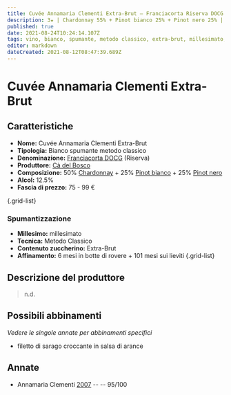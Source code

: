 ```yaml
---
title: Cuvée Annamaria Clementi Extra-Brut – Franciacorta Riserva DOCG – Cà del Bosco
description: 3★ | Chardonnay 55% + Pinot bianco 25% + Pinot nero 25% | Lombardia (IT) | Filetto di sarago croccante in salsa di arance
published: true
date: 2021-08-24T10:24:14.107Z
tags: vino, bianco, spumante, metodo classico, extra-brut, millesimato, blend, chardonnay, pinot bianco, pinot nero, italia, lombardia, filetto di sarago croccante in salsa di arance, 75 - 99 €, 5 stelle
editor: markdown
dateCreated: 2021-08-12T08:47:39.689Z
---
```


# Cuvée Annamaria Clementi Extra-Brut

## Caratteristiche
- **Nome:** Cuvée Annamaria Clementi Extra-Brut 
- **Tipologia:** Bianco spumante metodo classico
- **Denominazione:** [Franciacorta DOCG](/denominazioni/Italia/Lombardia/DOCG/Franciacorta) (Riserva)
- **Produttore:** [Cà del Bosco](/produttori/Italia/Lombardia/Ca-del-Bosco) 
- **Composizione:** 50% [Chardonnay](/vitigni/Francia/bacca-bianca/chardonnay) + 25% [Pinot bianco](/vitigni/Italia/bacca-bianca/pinot-bianco) + 25% [Pinot nero](/vitigni/Italia/bacca-nera/pinot-nero)
- **Alcol:** 12.5%
- **Fascia di prezzo:** 75 - 99 €

{.grid-list}

### Spumantizzazione
- **Millesimo:** millesimato
- **Tecnica:** Metodo Classico
- **Contenuto zuccherino:** Extra-Brut
- **Affinamento:** 6 mesi in botte di rovere + 101 mesi sui lieviti
{.grid-list}

## Descrizione del produttore

> n.d.

## Possibili abbinamenti
*Vedere le singole annate per abbinamenti specifici*

- filetto di sarago croccante in salsa di arance

## Annate

- Annamaria Clementi [2007](/vini/Italia/Lombardia/Ca-delBosco/Cuvee-Annamaria-Clementi-Extra-Brut/2007) -- <span class="star-5"></span> -- 95/100
